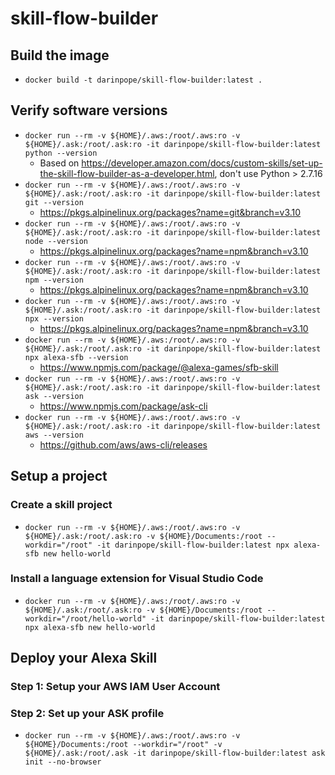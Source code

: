 # skill-flow-builder

## Build the image

* `docker build -t darinpope/skill-flow-builder:latest .`

## Verify software versions
* `docker run --rm -v ${HOME}/.aws:/root/.aws:ro -v ${HOME}/.ask:/root/.ask:ro -it darinpope/skill-flow-builder:latest python --version`
    * Based on https://developer.amazon.com/docs/custom-skills/set-up-the-skill-flow-builder-as-a-developer.html, don't use Python > 2.7.16
* `docker run --rm -v ${HOME}/.aws:/root/.aws:ro -v ${HOME}/.ask:/root/.ask:ro -it darinpope/skill-flow-builder:latest git --version`
    * https://pkgs.alpinelinux.org/packages?name=git&branch=v3.10
* `docker run --rm -v ${HOME}/.aws:/root/.aws:ro -v ${HOME}/.ask:/root/.ask:ro -it darinpope/skill-flow-builder:latest node --version`
    * https://pkgs.alpinelinux.org/packages?name=npm&branch=v3.10
* `docker run --rm -v ${HOME}/.aws:/root/.aws:ro -v ${HOME}/.ask:/root/.ask:ro -it darinpope/skill-flow-builder:latest npm --version`
    * https://pkgs.alpinelinux.org/packages?name=npm&branch=v3.10
* `docker run --rm -v ${HOME}/.aws:/root/.aws:ro -v ${HOME}/.ask:/root/.ask:ro -it darinpope/skill-flow-builder:latest npx --version`
    * https://pkgs.alpinelinux.org/packages?name=npm&branch=v3.10
* `docker run --rm -v ${HOME}/.aws:/root/.aws:ro -v ${HOME}/.ask:/root/.ask:ro -it darinpope/skill-flow-builder:latest npx alexa-sfb --version`
    * https://www.npmjs.com/package/@alexa-games/sfb-skill
* `docker run --rm -v ${HOME}/.aws:/root/.aws:ro -v ${HOME}/.ask:/root/.ask:ro -it darinpope/skill-flow-builder:latest ask --version`
    * https://www.npmjs.com/package/ask-cli
* `docker run --rm -v ${HOME}/.aws:/root/.aws:ro -v ${HOME}/.ask:/root/.ask:ro -it darinpope/skill-flow-builder:latest aws --version`
    * https://github.com/aws/aws-cli/releases

## Setup a project

### Create a skill project

* `docker run --rm -v ${HOME}/.aws:/root/.aws:ro -v ${HOME}/.ask:/root/.ask:ro -v ${HOME}/Documents:/root --workdir="/root" -it darinpope/skill-flow-builder:latest npx alexa-sfb new hello-world`

### Install a language extension for Visual Studio Code

* `docker run --rm -v ${HOME}/.aws:/root/.aws:ro -v ${HOME}/.ask:/root/.ask:ro -v ${HOME}/Documents:/root --workdir="/root/hello-world" -it darinpope/skill-flow-builder:latest npx alexa-sfb new hello-world`

## Deploy your Alexa Skill

### Step 1: Setup your AWS IAM User Account



### Step 2: Set up your ASK profile 

* `docker run --rm -v ${HOME}/.aws:/root/.aws:ro -v ${HOME}/Documents:/root --workdir="/root" -v ${HOME}/.ask:/root/.ask -it darinpope/skill-flow-builder:latest ask init --no-browser`